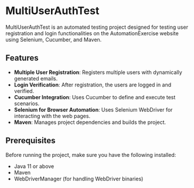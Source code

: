 # MultiUserAuthTest

MultiUserAuthTest is an automated testing project designed for testing user registration and login functionalities on the AutomationExercise website using Selenium, Cucumber, and Maven.

## Features

- **Multiple User Registration**: Registers multiple users with dynamically generated emails.
- **Login Verification**: After registration, the users are logged in and verified.
- **Cucumber Integration**: Uses Cucumber to define and execute test scenarios.
- **Selenium for Browser Automation**: Uses Selenium WebDriver for interacting with the web pages.
- **Maven**: Manages project dependencies and builds the project.

## Prerequisites

Before running the project, make sure you have the following installed:

- Java 11 or above
- Maven
- WebDriverManager (for handling WebDriver binaries)

